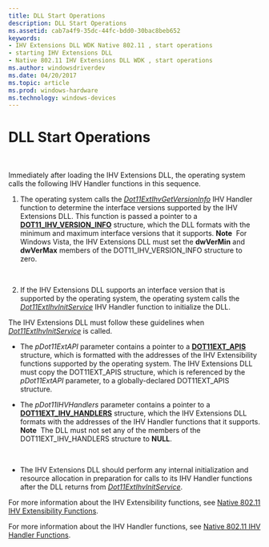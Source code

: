 ```yaml
---
title: DLL Start Operations
description: DLL Start Operations
ms.assetid: cab7a4f9-35dc-44fc-bdd0-30bac8beb652
keywords:
- IHV Extensions DLL WDK Native 802.11 , start operations
- starting IHV Extensions DLL
- Native 802.11 IHV Extensions DLL WDK , start operations
ms.author: windowsdriverdev
ms.date: 04/20/2017
ms.topic: article
ms.prod: windows-hardware
ms.technology: windows-devices
---
```


# DLL Start Operations




 

Immediately after loading the IHV Extensions DLL, the operating system calls the following IHV Handler functions in this sequence.

1.  The operating system calls the [*Dot11ExtIhvGetVersionInfo*](https://msdn.microsoft.com/library/windows/hardware/ff547464) IHV Handler function to determine the interface versions supported by the IHV Extensions DLL. This function is passed a pointer to a [**DOT11\_IHV\_VERSION\_INFO**](https://msdn.microsoft.com/library/windows/hardware/ff548645) structure, which the DLL formats with the minimum and maximum interface versions that it supports.
    **Note**  For Windows Vista, the IHV Extensions DLL must set the **dwVerMin** and **dwVerMax** members of the DOT11\_IHV\_VERSION\_INFO structure to zero.

     

2.  If the IHV Extensions DLL supports an interface version that is supported by the operating system, the operating system calls the [*Dot11ExtIhvInitService*](https://msdn.microsoft.com/library/windows/hardware/ff547470) IHV Handler function to initialize the DLL.

The IHV Extensions DLL must follow these guidelines when [*Dot11ExtIhvInitService*](https://msdn.microsoft.com/library/windows/hardware/ff547470) is called.

-   The *pDot11ExtAPI* parameter contains a pointer to a [**DOT11EXT\_APIS**](https://msdn.microsoft.com/library/windows/hardware/ff547617) structure, which is formatted with the addresses of the IHV Extensibility functions supported by the operating system. The IHV Extensions DLL must copy the DOT11EXT\_APIS structure, which is referenced by the *pDot11ExtAPI* parameter, to a globally-declared DOT11EXT\_APIS structure.

-   The *pDot11IHVHandlers* parameter contains a pointer to a [**DOT11EXT\_IHV\_HANDLERS**](https://msdn.microsoft.com/library/windows/hardware/ff547625) structure, which the IHV Extensions DLL formats with the addresses of the IHV Handler functions that it supports.
    **Note**  The DLL must not set any of the members of the DOT11EXT\_IHV\_HANDLERS structure to **NULL**.

     

-   The IHV Extensions DLL should perform any internal initialization and resource allocation in preparation for calls to its IHV Handler functions after the DLL returns from [*Dot11ExtIhvInitService*](https://msdn.microsoft.com/library/windows/hardware/ff547470).

For more information about the IHV Extensibility functions, see [Native 802.11 IHV Extensibility Functions](https://msdn.microsoft.com/library/windows/hardware/ff560609).

For more information about the IHV Handler functions, see [Native 802.11 IHV Handler Functions](https://msdn.microsoft.com/library/windows/hardware/ff560627).

 

 





